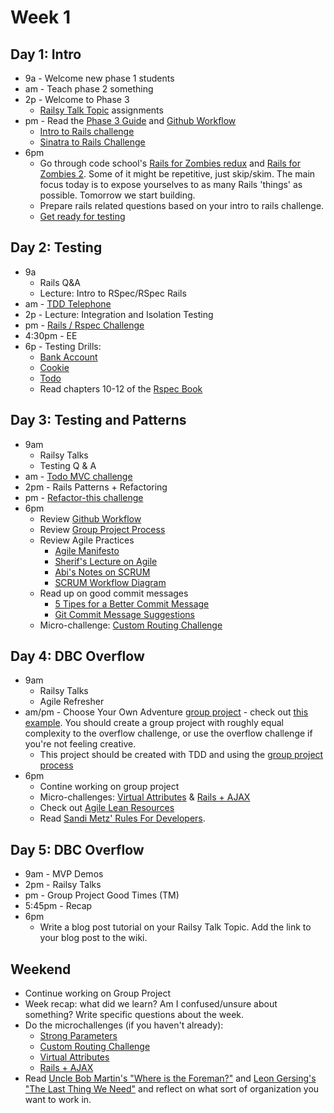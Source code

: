 # Week 1

## Day 1: Intro

- 9a - Welcome new phase 1 students
- am - Teach phase 2 something
- 2p - Welcome to Phase 3
	- [Railsy Talk Topic](../../../wiki/Railsy-Talk-Topics) assignments
- pm - Read the [Phase 3 Guide](../README) and [Github Workflow](../git-workflow.md)
	- [Intro to Rails challenge](../../../../intro-to-rails-challenge)
    - [Sinatra to Rails Challenge](../../../../sinatra-to-rails-pick-1-of-3-challenge)
- 6pm
	- Go through code school's [Rails for Zombies redux](https://www.codeschool.com/courses/rails-for-zombies-redux) and [Rails for Zombies 2](https://www.codeschool.com/courses/rails-for-zombies-2). Some of it might be repetitive, just skip/skim. The main focus today is to expose yourselves to as many Rails 'things' as possible. Tomorrow we start building.
  - Prepare rails related questions based on your intro to rails challenge.
  - [Get ready for testing](./rspec_overview.md)


## Day 2: Testing

- 9a
	- Rails Q&A
  	- Lecture: Intro to RSpec/RSpec Rails
- am - [TDD Telephone](../../../../tdd-telephone-challenge)
- 2p - Lecture: Integration and Isolation Testing
- pm - [Rails / Rspec Challenge](../../../../rails-with-rspec-challenge)
- 4:30pm - EE
- 6p - Testing Drills:
  - [Bank Account](../../../../rspec-drill-bank-account-challenge)
  - [Cookie](../../../../rspec-drill-test-a-cookie-challenge)
  - [Todo](../../../../rspec-drill-simple-todo-challenge)
  - Read chapters 10-12 of the [Rspec Book](https://www.dropbox.com/s/7lt81jhiwku612q/Rspec_Book.pdf)


## Day 3: Testing and Patterns

- 9am
	- Railsy Talks
	- Testing Q & A
- am - [Todo MVC challenge](../../../../todomvc-rails-challenge)
- 2pm - Rails Patterns + Refactoring
- pm - [Refactor-this challenge](../../../../refactor-this-challenge)
- 6pm
	- Review [Github Workflow](../git-workflow.md)
	- Review [Group Project Process](../group_project_process.md)
	- Review Agile Practices
		- [Agile Manifesto](http://agilemanifesto.org/)
  		- [Sherif's Lecture on Agile](./agile.md)
  		- [Abi's Notes on SCRUM](./scrum.md)
  		- [SCRUM Workflow Diagram](http://www.softwaysolutions.com/blog/wp-content/uploads/2012/10/scrum_process_big3.jpg)
	- Read up on good commit messages
		- [5 Tipes for a Better Commit Message](http://robots.thoughtbot.com/5-useful-tips-for-a-better-commit-message)
		- [Git Commit Message Suggestions](http://tbaggery.com/2008/04/19/a-note-about-git-commit-messages.html)
 	- Micro-challenge: [Custom Routing Challenge](./custom_routes.md)

## Day 4:  DBC Overflow

- 9am
 	- Railsy Talks
	- Agile Refresher
- am/pm - Choose Your Own Adventure [group
project](../group_project_process.md) - check out [this example](../../../../overflow-challenge). You should create a group project with roughly equal complexity to the overflow challenge, or use the overflow challenge if you're not feeling creative.
  - This project should be created with TDD and using the [group project
    process](../group_project_process.md)
- 6pm
	- Contine working on group project
	- Micro-challenges: [Virtual Attributes](./virtual_attributes_micro_challenge.md) & [Rails + AJAX](./rails_ajax_micro_challenge.md)
	- Check out [Agile Lean Resources](./agile_lean_developer.md)
  - Read [Sandi Metz' Rules For Developers](http://robots.thoughtbot.com/sandi-metz-rules-for-developers).


## Day 5: DBC Overflow

- 9am - MVP Demos
- 2pm - Railsy Talks
- pm - Group Project Good Times (TM)
- 5:45pm - Recap
- 6pm
	- Write a blog post tutorial on your Railsy Talk Topic.  Add the link to your blog post to the wiki.

## Weekend
- Continue working on Group Project
- Week recap: what did we learn? Am I confused/unsure about something? Write specific questions about the week.
- Do the microchallenges (if you haven't already):
	- [Strong Parameters](./strong_parameters.md)
	-  [Custom Routing Challenge](./custom_routes.md)
	- [Virtual Attributes](./virtual_attributes_micro_challenge.md) 
	- [Rails + AJAX](./rails_ajax_micro_challenge.md)
- Read [Uncle Bob Martin's "Where is the Foreman?"](http://blog.8thlight.com/uncle-bob/2014/02/21/WhereIsTheForeman.html) and [Leon Gersing's "The Last Thing We Need"](http://leongersing.tumblr.com/post/77931655536/the-last-thing-we-need) and reflect on what sort of organization you want to work in.

